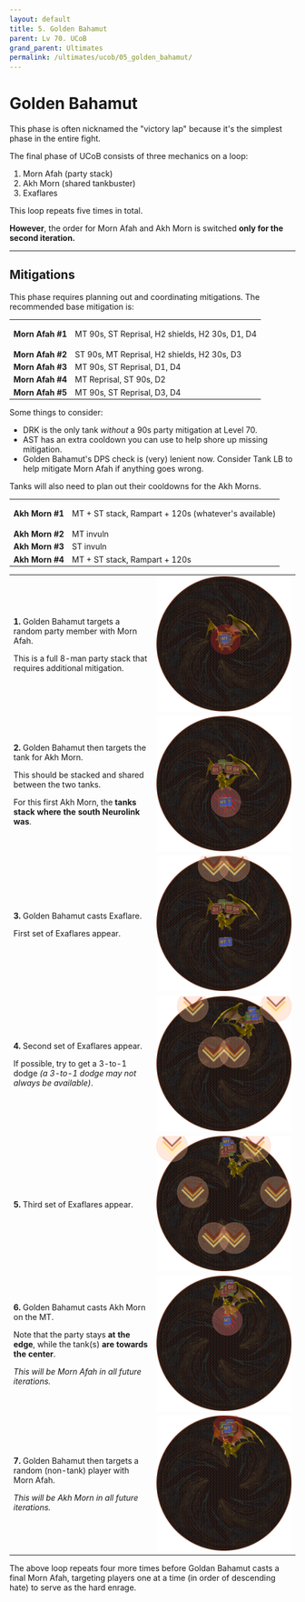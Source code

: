 ```yaml
---
layout: default
title: 5. Golden Bahamut
parent: Lv 70. UCoB
grand_parent: Ultimates
permalink: /ultimates/ucob/05_golden_bahamut/
---
```


# Golden Bahamut

This phase is often nicknamed the "victory lap" because it's the simplest phase in the entire fight.

The final phase of UCoB consists of three mechanics on a loop:

1. Morn Afah (party stack)
2. Akh Morn (shared tankbuster)
3. Exaflares

This loop repeats five times in total.

**However**, the order for Morn Afah and Akh Morn is switched **only for the second iteration.**

---

## Mitigations

This phase requires planning out and coordinating mitigations. The recommended base mitigation is:

<table>
  <tr>
    <td><b>Morn Afah #1</b></td>
    <td><p>MT 90s, ST Reprisal, H2 shields, H2 30s, D1, D4</p></td>
  </tr>
  <tr>
    <td><b>Morn Afah #2</b></td>
    <td>ST 90s, MT Reprisal, H2 shields, H2 30s, D3</td>
  </tr>
  <tr>
    <td><b>Morn Afah #3</b></td>
    <td>MT 90s, ST Reprisal, D1, D4</td>
  </tr>
  <tr>
    <td><b>Morn Afah #4</b></td>
    <td>MT Reprisal, ST 90s, D2</td>
  </tr>
  <tr>
    <td><b>Morn Afah #5</b></td>
    <td>MT 90s, ST Reprisal, D3, D4</td>
  </tr>
</table>

Some things to consider:

- DRK is the only tank *without* a 90s party mitigation at Level 70.
- AST has an extra cooldown you can use to help shore up missing mitigation.
- Golden Bahamut's DPS check is (very) lenient now. Consider Tank LB to help mitigate Morn Afah if anything goes wrong.

Tanks will also need to plan out their cooldowns for the Akh Morns.

<table>
  <tr>
    <td><b>Akh Morn #1</b></td>
    <td><p>MT + ST stack, Rampart + 120s (whatever's available)</p></td>
  </tr>
  <tr>
    <td><b>Akh Morn #2</b></td>
    <td>MT invuln</td>
  </tr>
  <tr>
    <td><b>Akh Morn #3</b></td>
    <td>ST invuln</td>
  </tr>
  <tr>
    <td><b>Akh Morn #4</b></td>
    <td>MT + ST stack, Rampart + 120s</td>
  </tr>
</table>

<table>
  <tr>
    <td width="50%"><p><b>1.</b> Golden Bahamut targets a random party member with Morn Afah.</p><p>This is a full 8-man party stack that requires additional mitigation.</p></td>
    <td><img src="../images/05_golden_bahamut/golden_bahamut_01.jpg"></td>
  </tr>
  <tr>
    <td><p><b>2.</b> Golden Bahamut then targets the tank for Akh Morn.</p><p>This should be stacked and shared between the two tanks.</p><p>For this first Akh Morn, the <b>tanks stack where the south Neurolink was</b>.</p></td>
    <td><img src="../images/05_golden_bahamut/golden_bahamut_02.jpg"></td>
  </tr>
  <tr>
    <td><p><b>3.</b> Golden Bahamut casts Exaflare.</p><p>First set of Exaflares appear.</p></td>
    <td><img src="../images/05_golden_bahamut/golden_bahamut_03.jpg"></td>
  </tr>
  <tr>
    <td><p><b>4.</b> Second set of Exaflares appear.</p><p>If possible, try to get a 3-to-1 dodge <em>(a 3-to-1 dodge may not always be available)</em>.</p></td>
    <td><img src="../images/05_golden_bahamut/golden_bahamut_04.jpg"></td>
  </tr>
  <tr>
    <td><p><b>5.</b> Third set of Exaflares appear.</p></td>
    <td><img src="../images/05_golden_bahamut/golden_bahamut_05.jpg"></td>
  </tr>
  <tr>
    <td><p><b>6.</b> Golden Bahamut casts Akh Morn on the MT.</p><p>Note that the party stays <b>at the edge</b>, while the tank(s) <b>are towards the center</b>.</p><p><em>This will be Morn Afah in all future iterations.</em></p></td>
    <td><img src="../images/05_golden_bahamut/golden_bahamut_06.jpg"></td>
  </tr>
  <tr>
    <td><p><b>7.</b> Golden Bahamut then targets a random (non-tank) player with Morn Afah.</p><p><em>This will be Akh Morn in all future iterations.</em></p></td>
    <td><img src="../images/05_golden_bahamut/golden_bahamut_07.jpg"></td>
  </tr>
</table>

The above loop repeats four more times before Goldan Bahamut casts a final Morn Afah, targeting players one at a time (in order of descending hate) to serve as the hard enrage.